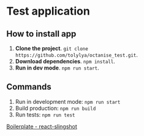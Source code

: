 # Test application

## How to install app

1. **Clone the project**. `git clone https://github.com/tolylya/octanise_test.git`.
2. **Download dependencies**. `npm install`.
3. **Run in dev mode**. `npm run start`.

## Commands

1. Run in development mode: `npm run start`
2. Build production: `npm run build`
3. Run tests: `npm run test`

[Boilerplate - react-slingshot](https://github.com/coryhouse/react-slingshot)
